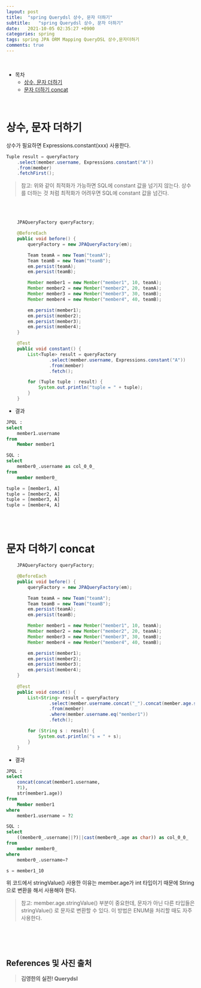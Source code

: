 ```yaml
---
layout: post
title:  "spring Querydsl 상수, 문자 더하기"
subtitle:   "spring Querydsl 상수, 문자 더하기"
date:   2021-10-05 02:35:27 +0900
categories: spring
tags: spring JPA ORM Mapping QueryDSL 상수,문자더하기
comments: true
---
```



<br>

- 목차
	- [상수, 문자 더하기](#상수-문자-더하기)
	- [문자 더하기 concat](#문자-더하기-concat)
	
<br>

# 상수, 문자 더하기

상수가 필요하면 Expressions.constant(xxx) 사용한다.

```java
Tuple result = queryFactory
    .select(member.username, Expressions.constant("A"))
    .from(member)
    .fetchFirst();
 ```

> 참고: 위와 같이 최적화가 가능하면 SQL에 constant 값을 넘기지 않는다. 상수를 더하는 것 처럼 최적화가 어려우면 SQL에 constant 값을 넘긴다.

<br><br>

```java
    JPAQueryFactory queryFactory;

    @BeforeEach
    public void before() {
        queryFactory = new JPAQueryFactory(em);

        Team teamA = new Team("teamA");
        Team teamB = new Team("teamB");
        em.persist(teamA);
        em.persist(teamB);

        Member member1 = new Member("member1", 10, teamA);
        Member member2 = new Member("member2", 20, teamA);
        Member member3 = new Member("member3", 30, teamB);
        Member member4 = new Member("member4", 40, teamB);

        em.persist(member1);
        em.persist(member2);
        em.persist(member3);
        em.persist(member4);
    }

    @Test
    public void constant() {
        List<Tuple> result = queryFactory
                .select(member.username, Expressions.constant("A"))
                .from(member)
                .fetch();

        for (Tuple tuple : result) {
            System.out.println("tuple = " + tuple);
        }
    }
```

- 결과

```SQL
JPQL :
select
    member1.username 
from
    Member member1

SQL :  
select
    member0_.username as col_0_0_ 
from
    member member0_

tuple = [member1, A]
tuple = [member2, A]
tuple = [member3, A]
tuple = [member4, A]
```

<br><br>

# 문자 더하기 concat

```java
    JPAQueryFactory queryFactory;

    @BeforeEach
    public void before() {
        queryFactory = new JPAQueryFactory(em);

        Team teamA = new Team("teamA");
        Team teamB = new Team("teamB");
        em.persist(teamA);
        em.persist(teamB);

        Member member1 = new Member("member1", 10, teamA);
        Member member2 = new Member("member2", 20, teamA);
        Member member3 = new Member("member3", 30, teamB);
        Member member4 = new Member("member4", 40, teamB);

        em.persist(member1);
        em.persist(member2);
        em.persist(member3);
        em.persist(member4);
    }
    
    @Test
    public void concat() {
        List<String> result = queryFactory
                .select(member.username.concat("_").concat(member.age.stringValue()))
                .from(member)
                .where(member.username.eq("member1"))
                .fetch();

        for (String s : result) {
            System.out.println("s = " + s);
        }
    }
```

- 결과

```SQL
JPQL :
select
    concat(concat(member1.username,
    ?1),
    str(member1.age)) 
from
    Member member1 
where
    member1.username = ?2 

SQL :  
select
    ((member0_.username||?)||cast(member0_.age as char)) as col_0_0_ 
from
    member member0_ 
where
    member0_.username=?

s = member1_10
```

위 코드에서 stringValue() 사용한 이유는 member.age가 int 타입이기 때문에 String으로 변환을 해서 사용해야 한다.

>  참고: member.age.stringValue() 부분이 중요한데, 문자가 아닌 다른 타입들은 stringValue() 로 문자로 변환할 수 있다. 이 방법은 ENUM을 처리할 때도 자주 사용한다.

<br><br><br>
## References 및 사진 출처

> __김영한의 실전! Querydsl__